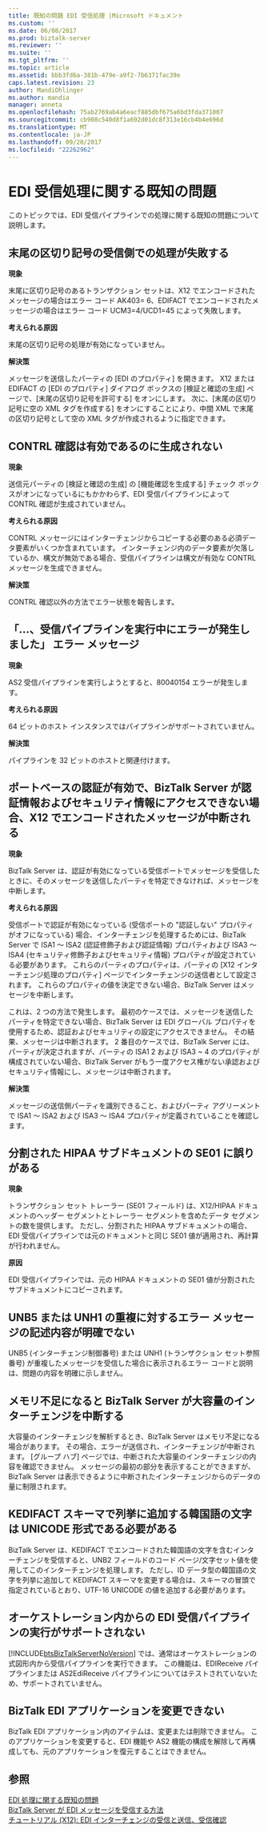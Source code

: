 ```yaml
---
title: 既知の問題 EDI 受信処理 |Microsoft ドキュメント
ms.custom: ''
ms.date: 06/08/2017
ms.prod: biztalk-server
ms.reviewer: ''
ms.suite: ''
ms.tgt_pltfrm: ''
ms.topic: article
ms.assetid: bbb3fd6a-381b-479e-a9f2-7b6371fac39e
caps.latest.revision: 23
author: MandiOhlinger
ms.author: mandia
manager: anneta
ms.openlocfilehash: 75ab2769ab4a6eacf885dbf675a6bd3fda371007
ms.sourcegitcommit: cb908c540d8f1a692d01dc8f313e16cb4b4e696d
ms.translationtype: MT
ms.contentlocale: ja-JP
ms.lasthandoff: 09/20/2017
ms.locfileid: "22262962"
---
```

# <a name="known-issues-with-edi-receive-processing"></a>EDI 受信処理に関する既知の問題
このトピックでは、EDI 受信パイプラインでの処理に関する既知の問題について説明します。  
  
## <a name="receive-side-processing-of-trailing-separators-fails"></a>末尾の区切り記号の受信側での処理が失敗する  
 **現象**  
  
 末尾に区切り記号のあるトランザクション セットは、X12 でエンコードされたメッセージの場合はエラー コード AK403= 6、EDIFACT でエンコードされたメッセージの場合はエラー コード UCM3=4/UCD1=45 によって失敗します。  
  
 **考えられる原因**  
  
 末尾の区切り記号の処理が有効になっていません。  
  
 **解決策**  
  
 メッセージを送信したパーティの [EDI のプロパティ] を開きます。 X12 または EDIFACT の [EDI のプロパティ] ダイアログ ボックスの [検証と確認の生成] ページで、[末尾の区切り記号を許可する] をオンにします。 次に、[末尾の区切り記号に空の XML タグを作成する] をオンにすることにより、中間 XML で末尾の区切り記号として空の XML タグが作成されるように指定できます。  
  
## <a name="contrl-ack-is-enabled-but-not-generated"></a>CONTRL 確認は有効であるのに生成されない  
 **現象**  
  
 送信元パーティの [検証と確認の生成] の [機能確認を生成する] チェック ボックスがオンになっているにもかかわらず、EDI 受信パイプラインによって CONTRL 確認が生成されていません。  
  
 **考えられる原因**  
  
 CONTRL メッセージにはインターチェンジからコピーする必要のある必須データ要素がいくつか含まれています。 インターチェンジ内のデータ要素が欠落しているか、構文が無効である場合、受信パイプラインは構文が有効な CONTRL メッセージを生成できません。  
  
 **解決策**  
  
 CONTRL 確認以外の方法でエラー状態を報告します。  
  
## <a name="there-was-a-failure-executing-the-receive-pipeline-error-message"></a>「...、受信パイプラインを実行中にエラーが発生しました」 エラー メッセージ  
 **現象**  
  
 AS2 受信パイプラインを実行しようとすると、80040154 エラーが発生します。  
  
 **考えられる原因**  
  
 64 ビットのホスト インスタンスではパイプラインがサポートされていません。  
  
 **解決策**  
  
 パイプラインを 32 ビットのホストと関連付けます。  
  
## <a name="an-x12-encoded-message-is-suspended-if-port-based-authentication-is-enabled-and-biztalk-server-does-not-have-access-to-the-authorization-and-security-information"></a>ポートベースの認証が有効で、BizTalk Server が認証情報およびセキュリティ情報にアクセスできない場合、X12 でエンコードされたメッセージが中断される  
 **現象**  
  
 BizTalk Server は、認証が有効になっている受信ポートでメッセージを受信したときに、そのメッセージを送信したパーティを特定できなければ、メッセージを中断します。  
  
 **考えられる原因**  
  
 受信ポートで認証が有効になっている (受信ポートの "認証しない" プロパティがオフになっている) 場合、インターチェンジを処理するためには、BizTalk Server で ISA1 ～ ISA2 (認証修飾子および認証情報) プロパティおよび ISA3 ～ ISA4 (セキュリティ修飾子およびセキュリティ情報) プロパティが設定されている必要があります。 これらのパーティのプロパティは、パーティの [X12 インターチェンジ処理のプロパティ] ページでインターチェンジの送信者として設定されます。 これらのプロパティの値を決定できない場合、BizTalk Server はメッセージを中断します。  
  
 これは、2 つの方法で発生します。 最初のケースでは、メッセージを送信したパーティを特定できない場合、BizTalk Server は EDI グローバル プロパティを使用するため、認証およびセキュリティの設定にアクセスできません。 その結果、メッセージは中断されます。 2 番目のケースでは、BizTalk Server には、パーティが決定されますが、パーティの ISA1 2 および ISA3 ~ 4 のプロパティが構成されていない場合、BizTalk Server がもう一度アクセス権がない承認およびセキュリティ情報にし、メッセージは中断されます。  
  
 **解決策**  
  
 メッセージの送信側パーティを識別できること、およびパーティ アグリーメントで ISA1 ～ ISA2 および ISA3 ～ ISA4 プロパティが定義されていることを確認します。  
  
## <a name="incorrect-se01-in-a-split-hipaa-subdocument"></a>分割された HIPAA サブドキュメントの SE01 に誤りがある  
 **現象**  
  
 トランザクション セット トレーラー (SE01 フィールド) は、X12/HIPAA ドキュメントのヘッダー セグメントとトレーラー セグメントを含めたデータ セグメントの数を提供します。 ただし、分割された HIPAA サブドキュメントの場合、EDI 受信パイプラインでは元のドキュメントと同じ SE01 値が適用され、再計算が行われません。  
  
 **原因**  
  
 EDI 受信パイプラインでは、元の HIPAA ドキュメントの SE01 値が分割されたサブドキュメントにコピーされます。  
  
## <a name="error-message-for-duplicate-unb5-or-unh1-is-not-descriptive"></a>UNB5 または UNH1 の重複に対するエラー メッセージの記述内容が明確でない  
 UNB5 (インターチェンジ制御番号) または UNH1 (トランザクション セット参照番号) が重複したメッセージを受信した場合に表示されるエラー コードと説明は、問題の内容を明確に示しません。  
  
## <a name="biztalk-server-will-suspend-a-very-large-interchange-if-it-runs-out-of-memory"></a>メモリ不足になると BizTalk Server が大容量のインターチェンジを中断する  
 大容量のインターチェンジを解析するとき、BizTalk Server はメモリ不足になる場合があります。 その場合、エラーが送信され、インターチェンジが中断されます。 [グループ ハブ] ページでは、中断された大容量のインターチェンジの内容を確認できません。 メッセージの最初の部分を表示することができますが、BizTalk Server は表示できるように中断されたインターチェンジからのデータの量に制限されます。  
  
## <a name="korean-characters-added-to-an-enumeration-in-a-kedifact-schema-must-be-in-unicode"></a>KEDIFACT スキーマで列挙に追加する韓国語の文字は UNICODE 形式である必要がある  
 BizTalk Server は、KEDIFACT でエンコードされた韓国語の文字を含むインターチェンジを受信すると、UNB2 フィールドのコード ページ/文字セット値を使用してこのインターチェンジを処理します。 ただし、ID データ型の韓国語の文字を列挙に追加して KEDIFACT スキーマを変更する場合は、スキーマの冒頭で指定されているとおり、UTF-16 UNICODE の値を追加する必要があります。  
  
## <a name="executing-an-edi-receive-pipeline-from-within-an-orchestration-is-not-supported"></a>オーケストレーション内からの EDI 受信パイプラインの実行がサポートされない  
 [!INCLUDE[btsBizTalkServerNoVersion](../includes/btsbiztalkservernoversion-md.md)] では、通常はオーケストレーションの式図形内から受信パイプラインを実行できます。 この機能は、EDIReceive パイプラインまたは AS2EdiReceive パイプラインについてはテストされていないため、サポートされていません。  
  
## <a name="biztalk-edi-application-must-not-be-modified"></a>BizTalk EDI アプリケーションを変更できない  
 BizTalk EDI アプリケーション内のアイテムは、変更または削除できません。 このアプリケーションを変更すると、EDI 機能や AS2 機能の構成を解除して再構成しても、元のアプリケーションを復元することはできません。  
  
## <a name="see-also"></a>参照  
 [EDI 処理に関する既知の問題](../core/known-issues-with-edi-processing.md)   
 [BizTalk Server が EDI メッセージを受信する方法](../core/how-biztalk-server-receives-edi-messages.md)   
 [チュートリアル (X12): EDI インターチェンジの受信と送信、受信確認](../core/walkthrough-x12--receive-edi-interchanges-and-send-back-an-acknowledgement.md)